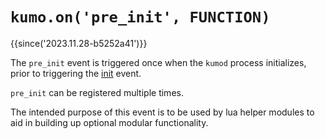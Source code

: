 # `kumo.on('pre_init', FUNCTION)`

{{since('2023.11.28-b5252a41')}}

The `pre_init` event is triggered once when the `kumod` process initializes,
prior to triggering the [init](init.md) event.

`pre_init` can be registered multiple times.

The intended purpose of this event is to be used by lua helper modules to aid
in building up optional modular functionality.

